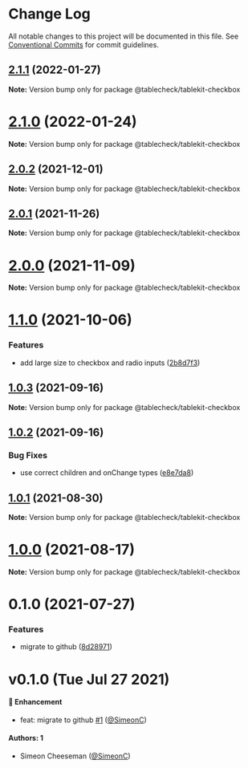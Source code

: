 # Change Log

All notable changes to this project will be documented in this file.
See [Conventional Commits](https://conventionalcommits.org) for commit guidelines.

## [2.1.1](https://github.com/tablecheck/tablekit/compare/@tablecheck/tablekit-checkbox@2.1.0...@tablecheck/tablekit-checkbox@2.1.1) (2022-01-27)

**Note:** Version bump only for package @tablecheck/tablekit-checkbox





# [2.1.0](https://github.com/tablecheck/tablekit/compare/@tablecheck/tablekit-checkbox@2.0.2...@tablecheck/tablekit-checkbox@2.1.0) (2022-01-24)

**Note:** Version bump only for package @tablecheck/tablekit-checkbox





## [2.0.2](https://github.com/tablecheck/tablekit/compare/@tablecheck/tablekit-checkbox@2.0.1...@tablecheck/tablekit-checkbox@2.0.2) (2021-12-01)

**Note:** Version bump only for package @tablecheck/tablekit-checkbox





## [2.0.1](https://github.com/tablecheck/tablekit/compare/@tablecheck/tablekit-checkbox@2.0.0...@tablecheck/tablekit-checkbox@2.0.1) (2021-11-26)

**Note:** Version bump only for package @tablecheck/tablekit-checkbox





# [2.0.0](https://github.com/tablecheck/tablekit/compare/@tablecheck/tablekit-checkbox@1.1.0...@tablecheck/tablekit-checkbox@2.0.0) (2021-11-09)

**Note:** Version bump only for package @tablecheck/tablekit-checkbox





# [1.1.0](https://github.com/tablecheck/tablekit/compare/@tablecheck/tablekit-checkbox@1.0.3...@tablecheck/tablekit-checkbox@1.1.0) (2021-10-06)


### Features

* add large size to checkbox and radio inputs ([2b8d7f3](https://github.com/tablecheck/tablekit/commit/2b8d7f3a167b9d6f481e4e0f6abf88083b549eb7))





## [1.0.3](https://github.com/tablecheck/tablekit/compare/@tablecheck/tablekit-checkbox@1.0.2...@tablecheck/tablekit-checkbox@1.0.3) (2021-09-16)

**Note:** Version bump only for package @tablecheck/tablekit-checkbox





## [1.0.2](https://github.com/tablecheck/tablekit/compare/@tablecheck/tablekit-checkbox@1.0.1...@tablecheck/tablekit-checkbox@1.0.2) (2021-09-16)


### Bug Fixes

* use correct children and onChange types ([e8e7da8](https://github.com/tablecheck/tablekit/commit/e8e7da820222aa9d63e7cd1d1b85dcaf4d14cc68))





## [1.0.1](https://github.com/tablecheck/tablekit/compare/@tablecheck/tablekit-checkbox@1.0.0...@tablecheck/tablekit-checkbox@1.0.1) (2021-08-30)

**Note:** Version bump only for package @tablecheck/tablekit-checkbox





# [1.0.0](https://github.com/tablecheck/tablekit/compare/@tablecheck/tablekit-checkbox@0.1.0...@tablecheck/tablekit-checkbox@1.0.0) (2021-08-17)

**Note:** Version bump only for package @tablecheck/tablekit-checkbox





# 0.1.0 (2021-07-27)


### Features

* migrate to github ([8d28971](https://github.com/tablecheck/tablekit/commit/8d28971175010fcb2a3cd9c48a749e7af1bdc9f9))





# v0.1.0 (Tue Jul 27 2021)

#### 🚀 Enhancement

- feat: migrate to github [#1](https://github.com/tablecheck/tablekit/pull/1) ([@SimeonC](https://github.com/SimeonC))

#### Authors: 1

- Simeon Cheeseman ([@SimeonC](https://github.com/SimeonC))
